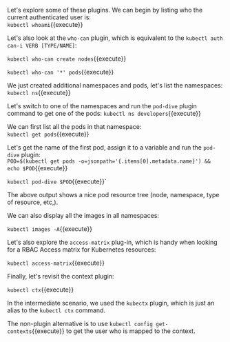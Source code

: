 

Let's explore some of these plugins. We can begin by listing who the current authenticated user is:  
`kubectl whoami`{{execute}}

Let's also look at the `who-can` plugin, which is equivalent to the `kubectl auth can-i VERB [TYPE/NAME]`:  

`kubectl who-can create nodes`{{execute}} 
 
`kubectl who-can '*' pods`{{execute}}  


We just created additional namespaces and pods, let's list the namespaces:  
`kubectl ns`{{execute}}  


Let's switch to one of the namespaces and run the `pod-dive` plugin command to get one of the pods:
`kubectl ns developers`{{execute}}  

We can first list all the pods in that namespace:  
`kubectl get pods`{{execute}}  

Let's get the name of the first pod, assign it to a variable and run the `pod-dive` plugin:  
`POD=$(kubectl get pods -o=jsonpath='{.items[0].metadata.name}') && echo $POD`{{execute}} 

`kubectl pod-dive $POD`{{execute}}`  

The above output shows a nice pod resource tree (node, namespace, type of resource, etc,).  


We can also display all the images in all namespaces:  

`kubectl images -A`{{execute}}  


Let's also explore the `access-matrix` plug-in, which is handy when looking for a RBAC Access matrix for Kubernetes resources:

`kubectl access-matrix`{{execute}}  


Finally, let's revisit the context plugin:  

`kubectl ctx`{{execute}}  


In the intermediate scenario, we used  the `kubectx` plugin, which is just an alias to the `kubectl ctx` command.  

The non-plugin alternative is to use `kubectl config get-contexts`{{execute}} to get the user who is mapped to the context.

